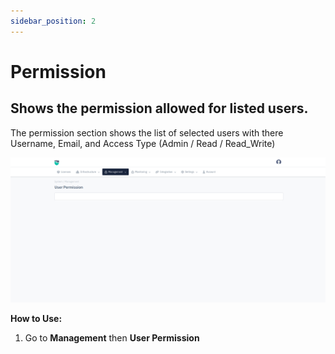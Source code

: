 ```yaml
---
sidebar_position: 2
---
```


# Permission

Shows the permission allowed for listed users.
---
The permission section shows the list of selected users with there Username, Email, and Access Type (Admin / Read / Read_Write) 

![users](/img/platform/v8/docs/syspermission.png)

**How to Use:**

1. Go to **Management** then **User Permission**



